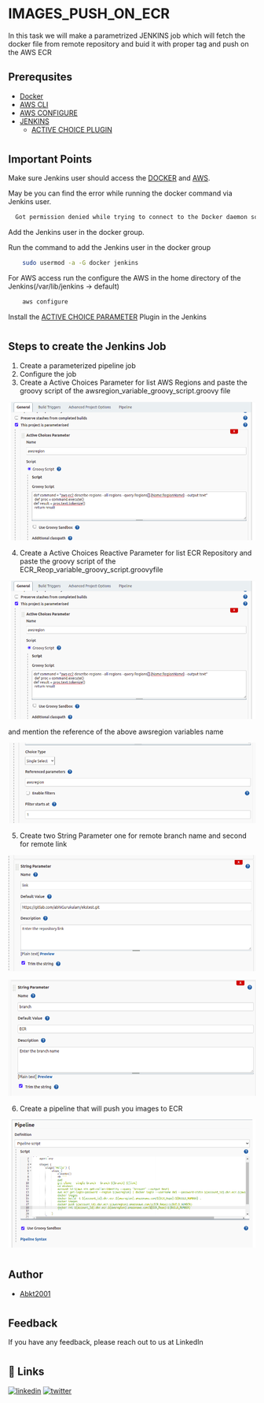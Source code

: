 
# IMAGES_PUSH_ON_ECR

In this task we will make a parametrized JENKINS job which will fetch the docker file from remote repository and buid it with proper tag and push on the AWS ECR


## Prerequsites

 - [Docker](https://docs.docker.com/engine/install/)
 - [AWS CLI](https://docs.aws.amazon.com/cli/latest/userguide/getting-started-install.html)
 - [AWS CONFIGURE](https://docs.aws.amazon.com/cli/latest/userguide/cli-configure-quickstart.html)
 - [JENKINS](https://www.jenkins.io/doc/book/installing/)
   - [ACTIVE CHOICE PLUGIN](https://plugins.jenkins.io/uno-choice/)

#

## Important Points
Make sure Jenkins user should access the [DOCKER]() and [AWS]().

May be you can find the error while running the docker command via Jenkins user.
```bash
  Got permission denied while trying to connect to the Docker daemon socket at unix:///var/run/docker.sock: Get http://%2Fvar%2Frun%2Fdocker.sock/v1.24/containers/json: dial unix /var/run/docker.sock: connect: permission denied
```
Add the Jenkins user in the docker group.

Run the command to add the Jenkins user in the docker group
```bash
    sudo usermod -a -G docker jenkins
```
For AWS access run the configure the AWS in the home directory of the Jenkins(/var/lib/jenkins -> default)
```bash
    aws configure
```
Install the [ACTIVE CHOICE PARAMETER](https://plugins.jenkins.io/uno-choice/) Plugin in the Jenkins


#
## Steps to create the Jenkins Job
1. Create a parameterized pipeline job 
2. Configure the job
3. Create a Active Choices Parameter for list AWS Regions and paste the groovy script of the awsregion_variable_groovy_script.groovy file

![AWS Region](Images/awsregion.png)

4. Create a Active Choices Reactive Parameter for list ECR Repository and paste the groovy script of the ECR_Reop_variable_groovy_script.groovyfile

![AWS Region](Images/awsregion.png)

and mention the reference of the above awsregion variables name

![AWS Reference](Images/reference.png)

5. Create two String Parameter one for remote branch name and second for remote link

![String branch](Images/link.png)

![String link](Images/branch.png)

6. Create a pipeline that will push you images to ECR

![Pipeline](Images/pipeline.png)

#
## Author

- [Abkt2001](https://www.github.com/Abkt2001)
#

## Feedback

If you have any feedback, please reach out to us at LinkedIn
#

## 🔗 Links

[![linkedin](https://img.shields.io/badge/linkedin-0A66C2?style=for-the-badge&logo=linkedin&logoColor=white)](https://www.linkedin.com/in/abhishek-kumar-tiwari-9b2539194)
[![twitter](https://img.shields.io/badge/twitter-1DA1F2?style=for-the-badge&logo=twitter&logoColor=white)](https://twitter.com/)
#